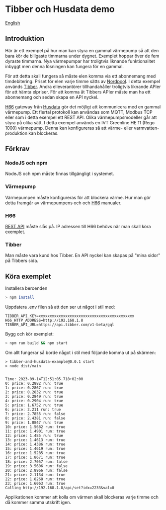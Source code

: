 # Tibber och Husdata demo

[English](README.md)

## Introduktion

Här är ett exempel på hur man kan styra en gammal värmepump så att den bara kör de billgaste timmarna under dygnet. Exemplet hoppar över de fem dyraste timmarna. Nya värmepumpar har troligtvis liknande funktionalitet inbyggt men denna lösningen kan fungera för en gammal.

För att detta skall fungera så måste elen komma via ett abonnemang med timdebitering. Priset för elen varje timme sätts av [Nordpool](https://www.nordpoolgroup.com/en/Market-data1/Dayahead/Area-Prices/SE/Hourly/?view=table). I detta exempel används [Tibber](https://tibber.com/). Andra elleverantörer tillhandahåller troligtvis liknande APIer för att hämta elpriser. För att komma åt Tibbers APIer måste man ha ett abonnemang och sedan skapa en API nyckel. 

[H66](https://husdata.se/produkt/h66-wifi-gateway/) gateway från [Husdata](https://husdata.se) gör det möjligt att kommunicera med en gammal värmepump. Ett flertal protokoll kan användas som MQTT, Modbus TCP eller som i detta exempel ett REST API. Olika värmepumpsmodeller går att styra på olika sätt. I detta exempel används en IVT Greenline HE 11 (Rego 1000) värmepump. Denna kan konfigureras så att värme- eller varmvatten-produktion kan blockeras.

## Förkrav

### NodeJS och npm

NodeJS och npm måste finnas tillgängligt i systemet.

### Värmepump

Värmepumpen måste konfigureras för att blockera värme. Hur man gör detta framgår av värmepumpens och och [H66](https://husdata.se/docs/h60-manual/energistyrning-guider/) manualer.

### H66

[REST API](https://husdata.se/docs/h60-manual/api-integration/) måste slås på. IP adressen till H66 behövs när man skall köra exemplet.

### Tibber

Man måste vara kund hos Tibber. En API nyckel kan skapas på "mina sidor" på Tibbers sida.

## Köra exemplet

Installera beroenden

```sh
> npm install
```

Uppdatera .env filen så att den ser ut något i stil med:

```text
TIBBER_API_KEY=xxxxxxxxxxxxxxxxxxxxxxxxxxxxxxxxxxxxxxxxxxx
H66_HTTP_ADDRESS=http://192.168.1.8
TIBBER_API_URL=https://api.tibber.com/v1-beta/gql
```

Bygg och kör exemplet:

```sh
> npm run build && npm start
```

Om allt fungerar så borde något i stil med följande komma ut på skärmen:

```text
> tibber-and-husdata-example@0.0.1 start
> node dist/main


Time: 2023-09-14T12:51:05.718+02:00
0: price: 0.2882 run: true
1: price: 0.2867 run: true
2: price: 0.2832 run: true
3: price: 0.2849 run: true
4: price: 0.2904 run: true
5: price: 1.6752 run: true
6: price: 2.211 run: true
7: price: 2.7855 run: false
8: price: 2.4381 run: false
9: price: 1.8847 run: true
10: price: 1.5682 run: true
11: price: 1.4901 run: true
12: price: 1.485 run: true
13: price: 1.4613 run: true
14: price: 1.4386 run: true
15: price: 1.4619 run: true
16: price: 1.5285 run: true
17: price: 1.8671 run: true
18: price: 2.7057 run: false
19: price: 3.5606 run: false
20: price: 2.8966 run: false
21: price: 2.1134 run: true
22: price: 1.8268 run: true
23: price: 1.6063 run: true
Calling http://192.168.1.8/api/set?idx=2233&val=0
```

Applikationen kommer att kolla om värmen skall blockeras varje timme och då kommer samma utskrift igen.
